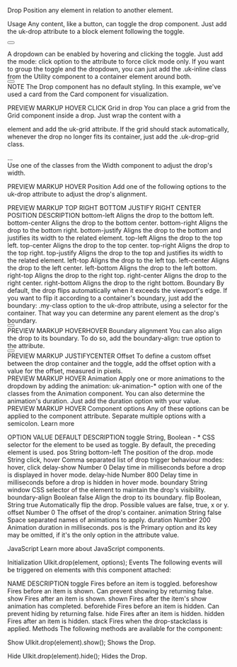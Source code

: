 


Drop
Position any element in relation to another element.

Usage
Any content, like a button, can toggle the drop component. Just add the uk-drop attribute to a block element following the toggle.

<button type="button"></button>
<div uk-drop></div>
A dropdown can be enabled by hovering and clicking the toggle. Just add the mode: click option to the attribute to force click mode only. If you want to group the toggle and the dropdown, you can just add the .uk-inline class from the Utility component to a container element around both.

<div class="uk-inline">
    <button type="button"></button>
    <div uk-drop="mode: click"></div>
</div>
NOTE The Drop component has no default styling. In this example, we've used a card from the Card component for visualization.

PREVIEW
MARKUP
HOVER   CLICK
Grid in drop
You can place a grid from the Grid component inside a drop. Just wrap the content with a <div> element and add the uk-grid attribute. If the grid should stack automatically, whenever the drop no longer fits its container, just add the .uk-drop-grid class.

<div class="uk-width-large" uk-drop>
    <div class="uk-drop-grid uk-child-width-1-2@m" uk-grid>...</div>
</div>
Use one of the classes from the Width component to adjust the drop's width.

PREVIEW
MARKUP
HOVER
Position
Add one of the following options to the uk-drop attribute to adjust the drop's alignment.

<div uk-drop="pos: top-left"></div>
PREVIEW
MARKUP
TOP RIGHT   BOTTOM JUSTIFY   RIGHT CENTER
POSITION	DESCRIPTION
bottom-left	Aligns the drop to the bottom left.
bottom-center	Aligns the drop to the bottom center.
bottom-right	Aligns the drop to the bottom right.
bottom-justify	Aligns the drop to the bottom and justifies its width to the related element.
top-left	Aligns the drop to the top left.
top-center	Aligns the drop to the top center.
top-right	Aligns the drop to the top right.
top-justify	Aligns the drop to the top and justifies its width to the related element.
left-top	Aligns the drop to the left top.
left-center	Aligns the drop to the left center.
left-bottom	Aligns the drop to the left bottom.
right-top	Aligns the drop to the right top.
right-center	Aligns the drop to the right center.
right-bottom	Aligns the drop to the right bottom.
Boundary
By default, the drop flips automatically when it exceeds the viewport's edge. If you want to flip it according to a container's boundary, just add the boundary: .my-class option to the uk-drop attribute, using a selector for the container. That way you can determine any parent element as the drop's boundary.

<div class="my-class">
    <button type="button"></button>
    <div uk-drop="boundary: .my-class"></div>
</div>
PREVIEW
MARKUP
HOVERHOVER
Boundary alignment
You can also align the drop to its boundary. To do so, add the boundary-align: true option to the attribute.

<div class="my-class">
    <button type="button"></button>
    <div uk-drop="boundary: .my-class; boundary-align: true"></div>
</div>
PREVIEW
MARKUP
JUSTIFYCENTER
Offset
To define a custom offset between the drop container and the toggle, add the offset option with a value for the offset, measured in pixels.

<div uk-drop="offset: 80"></div>
PREVIEW
MARKUP
HOVER
Animation
Apply one or more animations to the dropdown by adding the animation: uk-animation-* option with one of the classes from the Animation component. You can also determine the animation's duration. Just add the duration option with your value.

<div uk-drop="animation: uk-animation-slide-top-small; duration: 1000"></div>
PREVIEW
MARKUP
HOVER
Component options
Any of these options can be applied to the component attribute. Separate multiple options with a semicolon. Learn more

OPTION	VALUE	DEFAULT	DESCRIPTION
toggle	String, Boolean	- *	CSS selector for the element to be used as toggle. By default, the preceding element is used.
pos	String	bottom-left	The position of the drop.
mode	String	click, hover	Comma separated list of drop trigger behaviour modes: hover, click
delay-show	Number	0	Delay time in milliseconds before a drop is displayed in hover mode.
delay-hide	Number	800	Delay time in milliseconds before a drop is hidden in hover mode.
boundary	String	window	CSS selector of the element to maintain the drop's visibility.
boundary-align	Boolean	false	Align the drop to its boundary.
flip	Boolean, String	true	Automatically flip the drop. Possible values are false, true, x or y.
offset	Number	0	The offset of the drop's container.
animation	String	false	Space separated names of animations to apply.
duration	Number	200	Animation duration in milliseconds.
pos is the Primary option and its key may be omitted, if it's the only option in the attribute value.

<span uk-drop="top-left"></span>
JavaScript
Learn more about JavaScript components.

Initialization
UIkit.drop(element, options);
Events
The following events will be triggered on elements with this component attached:

NAME	DESCRIPTION
toggle	Fires before an item is toggled.
beforeshow	Fires before an item is shown. Can prevent showing by returning false.
show	Fires after an item is shown.
shown	Fires after the item's show animation has completed.
beforehide	Fires before an item is hidden. Can prevent hiding by returning false.
hide	Fires after an item is hidden.
hidden	Fires after an item is hidden.
stack	Fires when the drop-stackclass is applied.
Methods
The following methods are available for the component:

Show
UIkit.drop(element).show();
Shows the Drop.

Hide
UIkit.drop(element).hide();
Hides the Drop.


